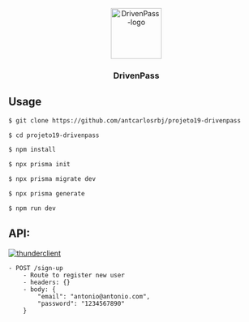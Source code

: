 <p align="center">
  <a href="https://github.com/antcarlosrbj/projeto19-drivenpass">
    <img src="https://notion-emojis.s3-us-west-2.amazonaws.com/prod/svg-twitter/1f512.svg" alt="DrivenPass-logo" width="100" height="100">
  </a>

  <h3 align="center">
    DrivenPass
  </h3>
</p>

## Usage

```bash
$ git clone https://github.com/antcarlosrbj/projeto19-drivenpass

$ cd projeto19-drivenpass

$ npm install

$ npx prisma init

$ npx prisma migrate dev

$ npx prisma generate

$ npm run dev
```

## API:

[![thunderclient](https://img.shields.io/badge/thunder_client-000?style=for-the-badge)](https://github.com/antcarlosrbj/projeto18-valex/blob/main/tests-by-thunder-client.json)

```
- POST /sign-up
    - Route to register new user
    - headers: {}
    - body: {
        "email": "antonio@antonio.com",
        "password": "1234567890"
    }
```

